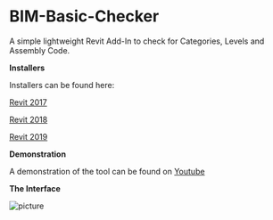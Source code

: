 # BIM-Basic-Checker
A simple lightweight Revit Add-In to check for Categories, Levels and Assembly Code.




**Installers**

Installers can be found here:

[Revit 2017](https://github.com/C-Claus/BasicBIMChecker/blob/master/Basic_BIM_Checker_installer_REVIT2017.exe)

[Revit 2018](https://github.com/C-Claus/BasicBIMChecker/blob/master/Basic_BIM_Checker_installer_REVIT2018.exe)

[Revit 2019](https://github.com/C-Claus/BasicBIMChecker/blob/master/Basic_BIM_Checker_installer_REVIT2019.exe)

**Demonstration**

A demonstration of the tool can be found on [Youtube](https://www.youtube.com/watch?v=A7MJwWqMtdE)



**The Interface**

![picture](https://s33.postimg.cc/rjxkdfc5b/Basic_BIM_Checker.png)

